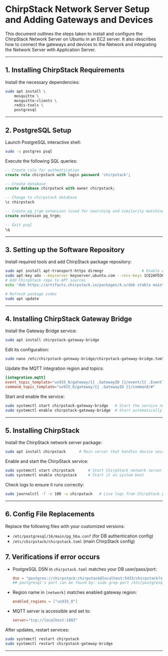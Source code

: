 # ChirpStack Network Server Setup and Adding Gateways and Devices 

This document outlines the steps taken to install and configure the ChirpStack Network Server on Ubuntu in an EC2 server. It also describes how to connect the gateways and devices to the Network and integrating the Network Server with Application Server.

---

## 1. Installing ChirpStack Requirements
Install the necessary dependencies:

```bash
sudo apt install \
    mosquitto \              
    mosquitto-clients \      
    redis-tools \           
    postgresql              
```

---

## 2. PostgreSQL Setup
Launch PostgreSQL interactive shell:
```bash
sudo -u postgres psql
```

Execute the following SQL queries:
```sql
-- Create role for authentication
create role chirpstack with login password 'chirpstack';

-- Create database
create database chirpstack with owner chirpstack;

-- Change to chirpstack database
\c chirpstack

-- Create pg_trgm extension (used for searching and similarity matching)
create extension pg_trgm;

-- Exit psql
\q
```

---

## 3. Setting up the Software Repository
Install required tools and add ChirpStack package repository:

```bash
sudo apt install apt-transport-https dirmngr                 # Enable APT to fetch over HTTPS
sudo apt-key adv --keyserver keyserver.ubuntu.com --recv-keys 1CE2AFD36DBCCA00  
# Add ChirpStack repo to APT sources
echo "deb https://artifacts.chirpstack.io/packages/4.x/deb stable main" | sudo tee /etc/apt/sources.list.d/chirpstack.list

# Refresh package index
sudo apt update
```

---

## 4. Installing ChirpStack Gateway Bridge
Install the Gateway Bridge service:

```bash
sudo apt install chirpstack-gateway-bridge     
```

Edit its configuration:
```bash
sudo nano /etc/chirpstack-gateway-bridge/chirpstack-gateway-bridge.toml
```

Update the MQTT integration region and topics:
```toml
[integration.mqtt]
event_topic_template="us915_0/gateway/{{ .GatewayID }}/event/{{ .EventType }}"
command_topic_template="us915_0/gateway/{{ .GatewayID }}/command/#"
```

Start and enable the service:
```bash
sudo systemctl start chirpstack-gateway-bridge   # Start the service now
sudo systemctl enable chirpstack-gateway-bridge  # Start automatically on boot
```

---

## 5. Installing ChirpStack
Install the ChirpStack network server package:

```bash
sudo apt install chirpstack      # Main server that handles device sessions, LoRaWAN logic, etc.
```

Enable and start the ChirpStack service:
```bash
sudo systemctl start chirpstack      # Start ChirpStack network server
sudo systemctl enable chirpstack     # Start it on system boot
```

Check logs to ensure it runs correctly:
```bash
sudo journalctl -f -n 100 -u chirpstack   # Live logs from ChirpStack process
```

---

## 6. Config File Replacements
Replace the following files with your customized versions:

- `/etc/postgresql/16/main/pg_hba.conf` (for DB authentication config)
- `/etc/chirpstack/chirpstack.toml` (main ChirpStack config)

## 7. Verifications if error occurs

- PostgreSQL DSN in `chirpstack.toml` matches your DB user/pass/port:
  ```toml
  dsn = "postgres://chirpstack:chirpstack@localhost:5433/chirpstack?sslmode=disable" 
  ## postgresql's port can be found by: sudo grep port /etc/postgresql/*/main/postgresql.conf
    ```
- Region name in `[network]` matches enabled gateway region:
  ```toml
  enabled_regions = ["us915_0"]
  ```
- MQTT server is accessible and set to:
  ```toml
  server="tcp://localhost:1883"
  ```

After updates, restart services:
```bash
sudo systemctl restart chirpstack
sudo systemctl restart chirpstack-gateway-bridge
```

---

